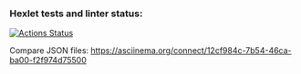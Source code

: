 ### Hexlet tests and linter status:

[![Actions Status](https://github.com/yuliia-myslyvets/frontend-project-46/workflows/hexlet-check/badge.svg)](https://github.com/yuliia-myslyvets/frontend-project-46/actions)

Compare JSON files:
https://asciinema.org/connect/12cf984c-7b54-46ca-ba00-f2f974d75500
